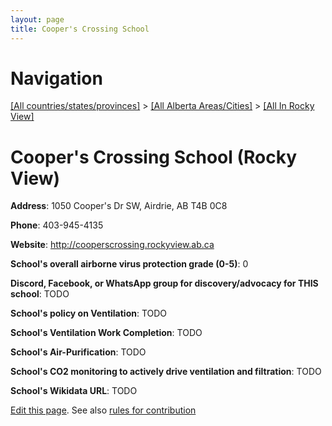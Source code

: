 ```yaml
---
layout: page
title: Cooper's Crossing School
---
```

# Navigation

[[All countries/states/provinces]](../../..) > [[All Alberta Areas/Cities]](../..) > [[All In Rocky View]](..)

# Cooper's Crossing School (Rocky View)

**Address**: 1050 Cooper's Dr SW, Airdrie, AB T4B 0C8

**Phone**: 403-945-4135

**Website**: <http://cooperscrossing.rockyview.ab.ca>

**School's overall airborne virus protection grade (0-5)**: 0

**Discord, Facebook, or WhatsApp group for discovery/advocacy for THIS school**: TODO

**School's policy on Ventilation**: TODO

**School's Ventilation Work Completion**: TODO

**School's Air-Purification**: TODO

**School's CO2 monitoring to actively drive ventilation and filtration**: TODO

**School's Wikidata URL**: TODO


[Edit this page](https://github.com/ventilate-schools/AB/edit/main/./Rocky_View/Cooper's_Crossing_School.md). See also [rules for contribution](../../../contribution-rules/)